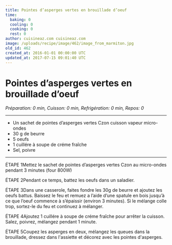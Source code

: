 ```yaml
---
title: Pointes d’asperges vertes en brouillade d’oeuf
time:
  baking: 0
  cooling: 0
  cooking: 0
  rest: 0
author: cuisineaz.com cuisineaz.com
image: /uploads/recipe/image/462/image_from_marmiton.jpg
old_id: 462
created_at: 2016-01-01 00:00:00 UTC
updated_at: 2017-07-15 09:01:40 UTC
---
```


# Pointes d’asperges vertes en brouillade d’oeuf

*Préparation: 0 min, Cuisson: 0 min, Refrigération: 0 min, Repos: 0*

---

- Un sachet de pointes d’asperges vertes Czon cuisson vapeur micro-ondes
-  30 g de beurre
-  5 oeufs
-  1 cuillére à soupe de créme fraîche
-  Sel, poivre

---

ÉTAPE 1Mettez le sachet de pointes d’asperges vertes Czon au micro-ondes pendant 3 minutes (four 800W)

ÉTAPE 2Pendant ce temps, battez les oeufs dans un saladier.

ÉTAPE 3Dans une casserole, faites fondre les 30g de beurre et ajoutez les oeufs battus. Baissez le feu et remuez a l’aide d’une spatule en bois jusqu’à ce que l’oeuf commence à s’épaissir (environ 3 minutes). Si le mélange colle trop, sortez-le du feu et continuez à mélanger.

ÉTAPE 4Ajoutez 1 cuillére à soupe de créme fraîche pour arrêter la cuisson. Salez, poivrez, mélangez pendant 1 minute.

ÉTAPE 5Coupez les asperges en deux, mélangez les queues dans la brouillade, dressez dans l'assiette et décorez avec les pointes d'asperges.
